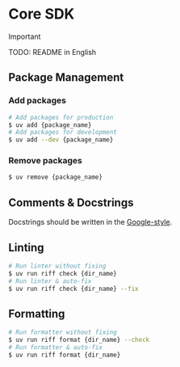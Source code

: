 # Core SDK

> [!IMPORTANT]
> TODO: README in English

## Package Management

### Add packages

```sh
# Add packages for production
$ uv add {package_name}
# Add packages for development
$ uv add --dev {package_name}
```

### Remove packages

```sh
$ uv remove {package_name}
```

## Comments & Docstrings

Docstrings should be written in the [Google-style](https://google.github.io/styleguide/pyguide.html#38-comments-and-docstrings).

## Linting

```sh
# Run linter without fixing
$ uv run riff check {dir_name}
# Run linter & auto-fix
$ uv run riff check {dir_name} --fix
```

## Formatting

```sh
# Run formatter without fixing
$ uv run riff format {dir_name} --check
# Run formatter & auto-fix
$ uv run riff format {dir_name}
```
